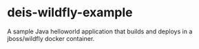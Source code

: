 # deis-wildfly-example
A sample Java helloworld application that builds and deploys in a jboss/wildfly docker container.

